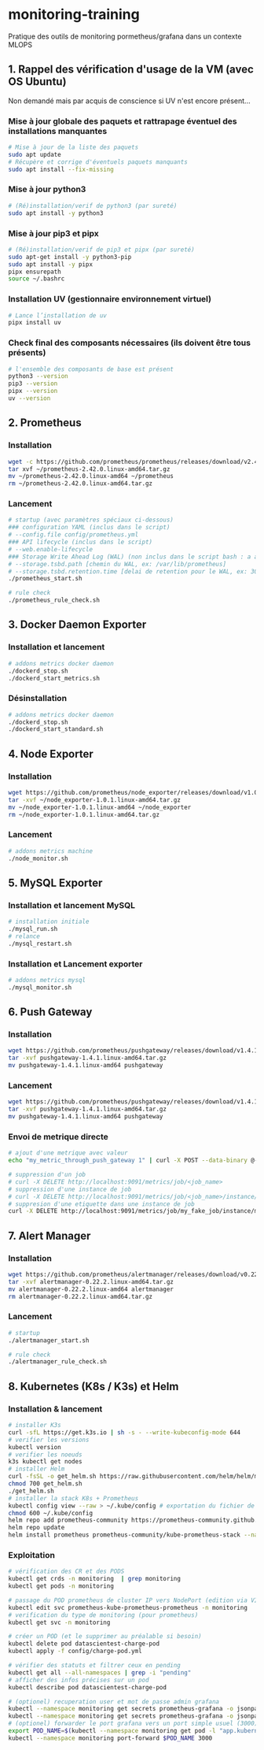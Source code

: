 # monitoring-training
Pratique des outils de monitoring pormetheus/grafana dans un contexte MLOPS

## 1. Rappel des vérification d'usage de la VM (avec OS Ubuntu)

Non demandé mais par acquis de conscience si UV n'est encore présent...

### Mise à jour globale des paquets et rattrapage éventuel des installations manquantes

```bash
# Mise à jour de la liste des paquets
sudo apt update
# Récupère et corrige d'éventuels paquets manquants
sudo apt install --fix-missing
```

### Mise à jour python3

```bash
# (Ré)installation/verif de python3 (par sureté)
sudo apt install -y python3
```

### Mise à jour pip3 et pipx

```bash
# (Ré)installation/verif de pip3 et pipx (par sureté)
sudo apt-get install -y python3-pip
sudo apt install -y pipx
pipx ensurepath
source ~/.bashrc
```

### Installation UV (gestionnaire environnement virtuel)

```bash
# Lance l’installation de uv
pipx install uv
```

### Check final des composants nécessaires (ils doivent être tous présents)

```bash
# l'ensemble des composants de base est présent
python3 --version
pip3 --version
pipx --version
uv --version
```

## 2. Prometheus

### Installation

```bash
wget -c https://github.com/prometheus/prometheus/releases/download/v2.42.0/prometheus-2.42.0.linux-amd64.tar.gz
tar xvf ~/prometheus-2.42.0.linux-amd64.tar.gz
mv ~/prometheus-2.42.0.linux-amd64 ~/prometheus
rm ~/prometheus-2.42.0.linux-amd64.tar.gz
```

### Lancement

```bash
# startup (avec paramètres spéciaux ci-dessous)
### configuration YAML (inclus dans le script)
# --config.file config/prometheus.yml
### API lifecycle (inclus dans le script)
# --web.enable-lifecycle
### Storage Write Ahead Log (WAL) (non inclus dans le script bash : a ajouter si besoin)
# --storage.tsbd.path [chemin du WAL, ex: /var/lib/prometheus]
# --storage.tsbd.retention.time [delai de retention pour le WAL, ex: 30d]
./prometheus_start.sh

# rule check
./prometheus_rule_check.sh
```

## 3. Docker Daemon Exporter

### Installation et lancement

```bash
# addons metrics docker daemon
./dockerd_stop.sh
./dockerd_start_metrics.sh
```

### Désinstallation

```bash
# addons metrics docker daemon
./dockerd_stop.sh
./dockerd_start_standard.sh
```

## 4. Node Exporter

### Installation

```bash
wget https://github.com/prometheus/node_exporter/releases/download/v1.0.1/node_exporter-1.0.1.linux-amd64.tar.gz
tar -xvf ~/node_exporter-1.0.1.linux-amd64.tar.gz
mv ~/node_exporter-1.0.1.linux-amd64 ~/node_exporter
rm ~/node_exporter-1.0.1.linux-amd64.tar.gz
```

### Lancement

```bash
# addons metrics machine
./node_monitor.sh
```

## 5. MySQL Exporter

### Installation et lancement MySQL

```bash
# installation initiale
./mysql_run.sh
# relance
./mysql_restart.sh
```

### Installation et Lancement exporter

```bash
# addons metrics mysql
./mysql_monitor.sh
```

## 6. Push Gateway

### Installation

```bash
wget https://github.com/prometheus/pushgateway/releases/download/v1.4.1/pushgateway-1.4.1.linux-amd64.tar.gz
tar -xvf pushgateway-1.4.1.linux-amd64.tar.gz
mv pushgateway-1.4.1.linux-amd64 pushgateway
```

### Lancement

```bash
wget https://github.com/prometheus/pushgateway/releases/download/v1.4.1/pushgateway-1.4.1.linux-amd64.tar.gz
tar -xvf pushgateway-1.4.1.linux-amd64.tar.gz
mv pushgateway-1.4.1.linux-amd64 pushgateway
```

### Envoi de metrique directe

```bash
# ajout d'une metrique avec valeur
echo "my_metric_through_push_gateway 1" | curl -X POST --data-binary @- http://localhost:9091/metrics/job/my_fake_job/instance/my_fake_instance/my_other_label/its_value

# suppression d'un job
# curl -X DELETE http://localhost:9091/metrics/job/<job_name>
# suppression d'une instance de job
# curl -X DELETE http://localhost:9091/metrics/job/<job_name>/instance/<instance>
# suppresion d'une etiquette dans une instance de job
curl -X DELETE http://localhost:9091/metrics/job/my_fake_job/instance/my_fake_instance/my_other_label/its_value
```

## 7. Alert Manager

### Installation

```bash
wget https://github.com/prometheus/alertmanager/releases/download/v0.22.2/alertmanager-0.22.2.linux-amd64.tar.gz
tar -xvf alertmanager-0.22.2.linux-amd64.tar.gz
mv alertmanager-0.22.2.linux-amd64 alertmanager
rm alertmanager-0.22.2.linux-amd64.tar.gz
```

### Lancement

```bash
# startup
./alertmanager_start.sh

# rule check
./alertmanager_rule_check.sh
```

## 8. Kubernetes (K8s / K3s) et Helm

### Installation & lancement

```bash
# installer K3s
curl -sfL https://get.k3s.io | sh -s - --write-kubeconfig-mode 644
# verifier les versions
kubectl version
# verifier les noeuds
k3s kubectl get nodes
# installer Helm
curl -fsSL -o get_helm.sh https://raw.githubusercontent.com/helm/helm/main/scripts/get-helm-3
chmod 700 get_helm.sh
./get_helm.sh
# installer la stack K8s + Prometheus
kubectl config view --raw > ~/.kube/config # exportation du fichier de configuration de Kubernetes afin que Helm puisse discuter avec l'API de Kubernetes
chmod 600 ~/.kube/config
helm repo add prometheus-community https://prometheus-community.github.io/helm-charts
helm repo update
helm install prometheus prometheus-community/kube-prometheus-stack --namespace monitoring  --create-namespace --set grafana.service.type=NodePort --set promotheus.service.type=NodePort
```

### Exploitation

```bash
# vérification des CR et des PODS
kubectl get crds -n monitoring  | grep monitoring
kubectl get pods -n monitoring

# passage du POD prometheus de cluster IP vers NodePort (edition via VI)
kubectl edit svc prometheus-kube-prometheus-prometheus -n monitoring
# verification du type de monitoring (pour prometheus)
kubectl get svc -n monitoring

# créer un POD (et le supprimer au préalable si besoin)
kubectl delete pod datascientest-charge-pod
kubectl apply -f config/charge-pod.yml

# vérifier des statuts et filtrer ceux en pending
kubectl get all --all-namespaces | grep -i "pending"
# afficher des infos précises sur un pod
kubectl describe pod datascientest-charge-pod

# (optionel) recuperation user et mot de passe admin grafana
kubectl --namespace monitoring get secrets prometheus-grafana -o jsonpath='{.data.admin-user}' | base64 -d ; echo
kubectl --namespace monitoring get secrets prometheus-grafana -o jsonpath="{.data.admin-password}" | base64 -d ; echo
# (optionel) forwarder le port grafana vers un port simple usuel (3000) 
export POD_NAME=$(kubectl --namespace monitoring get pod -l "app.kubernetes.io/name=grafana,app.kubernetes.io/instance=prometheus" -oname)
kubectl --namespace monitoring port-forward $POD_NAME 3000
```